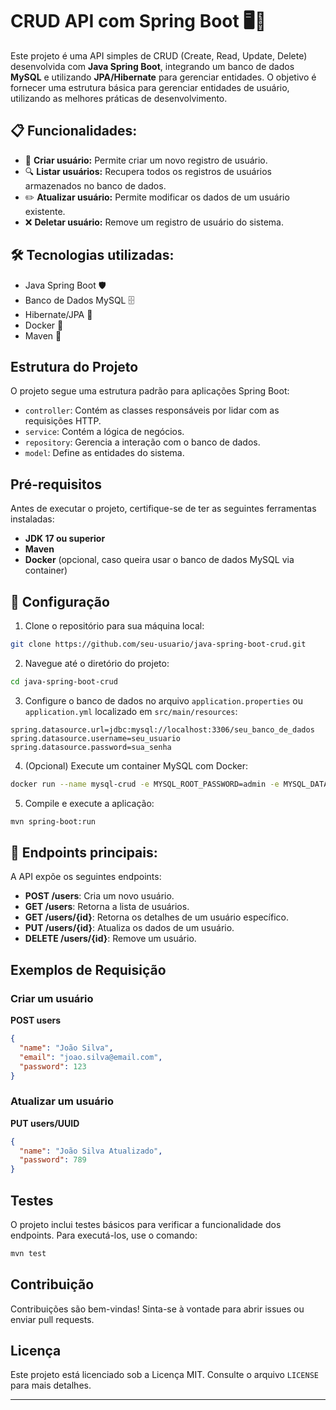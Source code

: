 # CRUD API com Spring Boot 🖥️🚀

Este projeto é uma API simples de CRUD (Create, Read, Update, Delete) desenvolvida com **Java Spring Boot**, integrando um banco de dados **MySQL** e utilizando **JPA/Hibernate** para gerenciar entidades. O objetivo é fornecer uma estrutura básica para gerenciar entidades de usuário, utilizando as melhores práticas de desenvolvimento.

## 📋 Funcionalidades:

- 🧾 **Criar usuário:** Permite criar um novo registro de usuário.
- 🔍 **Listar usuários:** Recupera todos os registros de usuários armazenados no banco de dados.
- ✏️ **Atualizar usuário:** Permite modificar os dados de um usuário existente.
- ❌ **Deletar usuário:** Remove um registro de usuário do sistema.

## 🛠️ Tecnologias utilizadas:
- Java Spring Boot 🛡️
- Banco de Dados MySQL 🗄️
- Hibernate/JPA 🔄
- Docker 🐳
- Maven 🐘

## Estrutura do Projeto

O projeto segue uma estrutura padrão para aplicações Spring Boot:

- `controller`: Contém as classes responsáveis por lidar com as requisições HTTP.
- `service`: Contém a lógica de negócios.
- `repository`: Gerencia a interação com o banco de dados.
- `model`: Define as entidades do sistema.

## Pré-requisitos

Antes de executar o projeto, certifique-se de ter as seguintes ferramentas instaladas:

- **JDK 17 ou superior**
- **Maven**
- **Docker** (opcional, caso queira usar o banco de dados MySQL via container)

##  🚀 Configuração

1. Clone o repositório para sua máquina local:

```bash
git clone https://github.com/seu-usuario/java-spring-boot-crud.git
```

2. Navegue até o diretório do projeto:

```bash
cd java-spring-boot-crud
```

3. Configure o banco de dados no arquivo `application.properties` ou `application.yml` localizado em `src/main/resources`:

```properties
spring.datasource.url=jdbc:mysql://localhost:3306/seu_banco_de_dados
spring.datasource.username=seu_usuario
spring.datasource.password=sua_senha
```

4. (Opcional) Execute um container MySQL com Docker:

```bash
docker run --name mysql-crud -e MYSQL_ROOT_PASSWORD=admin -e MYSQL_DATABASE=crud_db -p 3306:3306 -d mysql:8.0
```

5. Compile e execute a aplicação:

```bash
mvn spring-boot:run
```

## 📝 Endpoints principais:

A API expõe os seguintes endpoints:

- **POST /users**: Cria um novo usuário.
- **GET /users**: Retorna a lista de usuários.
- **GET /users/{id}**: Retorna os detalhes de um usuário específico.
- **PUT /users/{id}**: Atualiza os dados de um usuário.
- **DELETE /users/{id}**: Remove um usuário.

## Exemplos de Requisição

### Criar um usuário

**POST users**

```json
{
  "name": "João Silva",
  "email": "joao.silva@email.com",
  "password": 123
}
```

### Atualizar um usuário

**PUT users/UUID**

```json
{
  "name": "João Silva Atualizado",
  "password": 789
}
```

## Testes

O projeto inclui testes básicos para verificar a funcionalidade dos endpoints. Para executá-los, use o comando:

```bash
mvn test
```

## Contribuição

Contribuições são bem-vindas! Sinta-se à vontade para abrir issues ou enviar pull requests.

## Licença

Este projeto está licenciado sob a Licença MIT. Consulte o arquivo `LICENSE` para mais detalhes.

---

